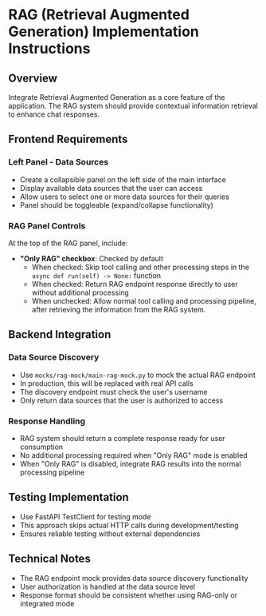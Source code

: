 # RAG (Retrieval Augmented Generation) Implementation Instructions

## Overview
Integrate Retrieval Augmented Generation as a core feature of the application. The RAG system should provide contextual information retrieval to enhance chat responses.

## Frontend Requirements

### Left Panel - Data Sources
- Create a collapsible panel on the left side of the main interface
- Display available data sources that the user can access
- Allow users to select one or more data sources for their queries
- Panel should be toggleable (expand/collapse functionality)

### RAG Panel Controls
At the top of the RAG panel, include:
- **"Only RAG" checkbox**: Checked by default
  - When checked: Skip tool calling and other processing steps in the `async def run(self) -> None:` function
  - When checked: Return RAG endpoint response directly to user without additional processing
  - When unchecked: Allow normal tool calling and processing pipeline, after retrieving the information from the RAG system. 

## Backend Integration

### Data Source Discovery
- Use `mocks/rag-mock/main-rag-mock.py` to mock the actual RAG endpoint
- In production, this will be replaced with real API calls
- The discovery endpoint must check the user's username
- Only return data sources that the user is authorized to access

### Response Handling
- RAG system should return a complete response ready for user consumption
- No additional processing required when "Only RAG" mode is enabled
- When "Only RAG" is disabled, integrate RAG results into the normal processing pipeline

## Testing Implementation
- Use FastAPI TestClient for testing mode
- This approach skips actual HTTP calls during development/testing
- Ensures reliable testing without external dependencies

## Technical Notes
- The RAG endpoint mock provides data source discovery functionality
- User authorization is handled at the data source level
- Response format should be consistent whether using RAG-only or integrated mode